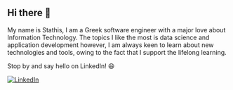 ## Hi there 👋

My name is Stathis, I am a Greek software engineer with a major love about Information Technology. 
The topics I like the most is data science and application development however, I am always keen to learn about new technologies and tools, owing to the fact that I support the lifelong learning. 

Stop by and say hello on LinkedIn! 😄

<a href="https://www.linkedin.com/in/efstathios-kaloutsidis/"><img src="https://img.shields.io/badge/LinkedIn--_.svg?style=social&logo=linkedin" alt="LinkedIn"></a>

<!--
**Stathis-Kal/stathis-kal** is a ✨ _special_ ✨ repository because its `README.md` (this file) appears on your GitHub profile.

Here are some ideas to get you started:

- 🔭 I’m currently working on ...
- 🌱 I’m currently learning ...
- 👯 I’m looking to collaborate on ...
- 🤔 I’m looking for help with ...
- 💬 Ask me about ...
- 📫 How to reach me: ...
- 😄 Pronouns: ...
- ⚡ Fun fact: ...
-->
